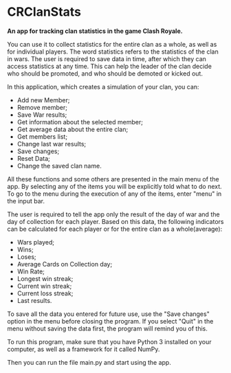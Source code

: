 # CRClanStats
**An app for tracking clan statistics in the game Clash Royale.**

You can use it to collect statistics for the entire clan as a whole,
as well as for individual players.
The word statistics refers to the statistics of the clan in wars.
The user is required to save data in time,
after which they can access statistics at any time.
This can help the leader of the clan decide who should be promoted,
and who should be demoted or kicked out.

In this application, which creates a simulation of your clan, you can:
* Add new Member;
* Remove member;
* Save War results; 
* Get information about the selected member; 
* Get average data about the entire clan; 
* Get members list; 
* Change last war results; 
* Save changes;
* Reset Data; 
* Change the saved clan name. 

All these functions and some others are presented
in the main menu of the app.
By selecting any of the items 
you will be explicitly told what to do next.
To go to the menu during the execution of any of the items,
enter "menu" in the input bar.

The user is required to tell the app only the result 
of the day of war and the day of collection for each player.
Based on this data, the following indicators can be calculated 
for each player or for the entire clan as a whole(average):
* Wars played;
* Wins;
* Loses;
* Average Cards on Collection day;
* Win Rate;
* Longest win streak;
* Current win streak;
* Current loss streak;
* Last results.

To save all the data you entered for future use,
use the "Save changes" option in the menu before closing the program.
If you select "Quit" in the menu without saving the data first,
the program will remind you of this.

To run this program, make sure that you have Python 3 installed on your computer, as well as a framework for it called NumPy. 

Then you can run the file main.py and start using the app.
